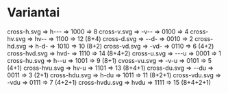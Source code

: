 # Variantai

cross-h.svg    => h--- => 1000 => 8
cross-v.svg    => -v-- => 0100 => 4
cross-hv.svg   => hv-- => 1100 => 12 (8+4)
cross-d.svg    => --d- => 0010 => 2
cross-hd.svg   => h-d- => 1010 => 10 (8+2)
cross-vd.svg   => -vd- => 0110 => 6  (4+2)
cross-hvd.svg  => hvd- => 1110 => 14 (8+4+2)
cross-u.svg    => ---u => 0001 => 1
cross-hu.svg   => h--u => 1001 => 9  (8+1)
cvoss-vu.svg   => -v-u => 0101 => 5  (4+1)
cross-hvu.svg  => hv-u => 1101 => 13 (8+4+1)
cross-du.svg   => --du => 0011 => 3  (2+1)
cross-hdu.svg  => h-du => 1011 => 11 (8+2+1)
cross-vdu.svg  => -vdu => 0111 => 7  (4+2+1)
cross-hvdu.svg => hvdu => 1111 => 15 (8+4+2+1)
